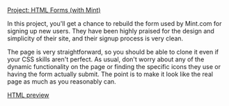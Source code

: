 [Project: HTML Forms (with Mint)](http://www.theodinproject.com/html5-and-css3/html-forms)

In this project, you'll get a chance to rebuild the form used by Mint.com for signing up new users. They have been highly praised for the design and simplicity of their site, and their signup process is very clean.

The page is very straightforward, so you should be able to clone it even if your CSS skills aren't perfect. As usual, don't worry about any of the dynamic functionality on the page or finding the specific icons they use or having the form actually submit. The point is to make it look like the real page as much as you reasonably can.

[HTML preview](https://github.com/AtActionPark/odin_html_forms/blob/master/main.html)